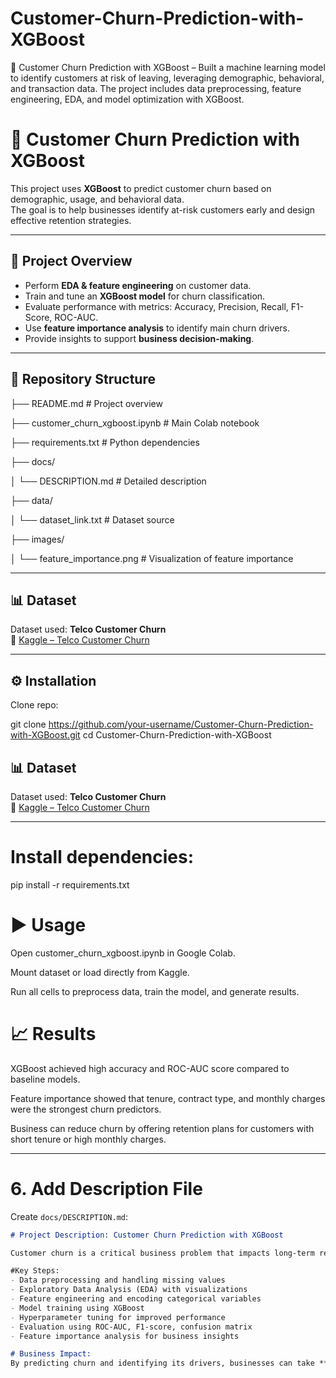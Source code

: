 # Customer-Churn-Prediction-with-XGBoost
🔄 Customer Churn Prediction with XGBoost – Built a machine learning model to identify customers at risk of leaving, leveraging demographic, behavioral, and transaction data. The project includes data preprocessing, feature engineering, EDA, and model optimization with XGBoost.

# 🔄 Customer Churn Prediction with XGBoost  

This project uses **XGBoost** to predict customer churn based on demographic, usage, and behavioral data.  
The goal is to help businesses identify at-risk customers early and design effective retention strategies.  

---

## 🚀 Project Overview
- Perform **EDA & feature engineering** on customer data.
- Train and tune an **XGBoost model** for churn classification.
- Evaluate performance with metrics: Accuracy, Precision, Recall, F1-Score, ROC-AUC.
- Use **feature importance analysis** to identify main churn drivers.
- Provide insights to support **business decision-making**.

---

## 📂 Repository Structure

├── README.md # Project overview

├── customer_churn_xgboost.ipynb # Main Colab notebook

├── requirements.txt # Python dependencies

├── docs/

│ └── DESCRIPTION.md # Detailed description

├── data/

│ └── dataset_link.txt # Dataset source

├── images/

│ └── feature_importance.png # Visualization of feature importance


---

## 📊 Dataset  
Dataset used: **Telco Customer Churn**  
🔗 [Kaggle – Telco Customer Churn](https://www.kaggle.com/datasets/cavinlobo/cleaned-dataset-for-telco-customer-churn/data)  

---

## ⚙️ Installation  

Clone repo:  

git clone https://github.com/your-username/Customer-Churn-Prediction-with-XGBoost.git
cd Customer-Churn-Prediction-with-XGBoost

## 📊 Dataset  
Dataset used: **Telco Customer Churn**  
🔗 [Kaggle – Telco Customer Churn](https://www.kaggle.com/datasets/cavinlobo/cleaned-dataset-for-telco-customer-churn/data)  

---

# Install dependencies:

pip install -r requirements.txt

# ▶️ Usage

Open customer_churn_xgboost.ipynb in Google Colab.

Mount dataset or load directly from Kaggle.

Run all cells to preprocess data, train the model, and generate results.

# 📈 Results

XGBoost achieved high accuracy and ROC-AUC score compared to baseline models.

Feature importance showed that tenure, contract type, and monthly charges were the strongest churn predictors.

Business can reduce churn by offering retention plans for customers with short tenure or high monthly charges.


---

# **6. Add Description File**  

Create `docs/DESCRIPTION.md`:  

```markdown
# Project Description: Customer Churn Prediction with XGBoost  

Customer churn is a critical business problem that impacts long-term revenue. This project demonstrates how to use **XGBoost**, a powerful gradient boosting algorithm, to predict churn and understand the factors that drive it.  

#Key Steps:  
- Data preprocessing and handling missing values  
- Exploratory Data Analysis (EDA) with visualizations  
- Feature engineering and encoding categorical variables  
- Model training using XGBoost  
- Hyperparameter tuning for improved performance  
- Evaluation using ROC-AUC, F1-score, confusion matrix  
- Feature importance analysis for business insights   

# Business Impact:  
By predicting churn and identifying its drivers, businesses can take **proactive retention measures**, lower churn rates, and increase **customer lifetime value (CLV)**.



